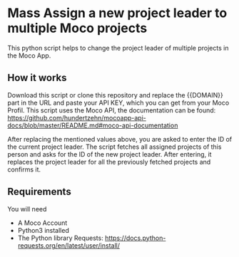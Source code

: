 # Mass Assign a new project leader to multiple Moco projects
This python script helps to change the project leader of multiple projects in the Moco App.

## How it works
Download this script or clone this repository and replace the {{DOMAIN}} part in the URL and paste your API KEY, which you can get from your Moco Profil. This script uses the Moco API, the documentation can be found: https://github.com/hundertzehn/mocoapp-api-docs/blob/master/README.md#moco-api-documentation

After replacing the mentioned values above, you are asked to enter the ID of the current project leader. The script fetches all assigned projects of this person and asks for the ID of the new project leader. After entering, it replaces the project leader for all the previously fetched projects and confirms it.

## Requirements
You will need
* A Moco Account
* Python3 installed
* The Python library Requests: https://docs.python-requests.org/en/latest/user/install/
